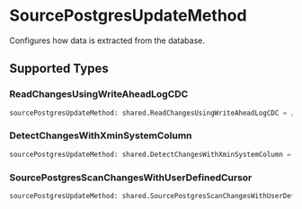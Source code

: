 # SourcePostgresUpdateMethod

Configures how data is extracted from the database.


## Supported Types

### ReadChangesUsingWriteAheadLogCDC

```python
sourcePostgresUpdateMethod: shared.ReadChangesUsingWriteAheadLogCDC = /* values here */
```

### DetectChangesWithXminSystemColumn

```python
sourcePostgresUpdateMethod: shared.DetectChangesWithXminSystemColumn = /* values here */
```

### SourcePostgresScanChangesWithUserDefinedCursor

```python
sourcePostgresUpdateMethod: shared.SourcePostgresScanChangesWithUserDefinedCursor = /* values here */
```

